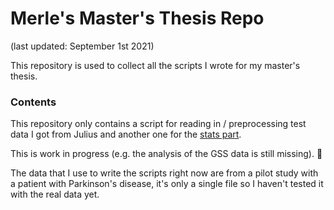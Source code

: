 # Merle's Master's Thesis Repo 
(last updated: September 1st 2021)

This repository is used to collect all the scripts I wrote for my master's thesis.

### Contents 
This repository only contains a script for reading in / preprocessing test data I got from Julius and another one for the [stats part](/stats.py).

This is work in progress (e.g. the analysis of the GSS data is still missing). 🐢

The data that I use to write the scripts right now are from a pilot study with a patient with Parkinson's disease, it's only a single file so I haven't tested it with the real data yet.
